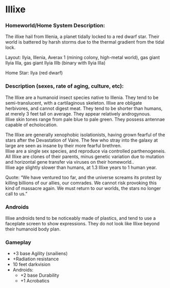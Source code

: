 Illixe
=========

### Homeworld/Home System Description: 
The illixe hail from Illenia, a planet tidally locked to a red dwarf star. Their world is battered by harsh storms due to the thermal gradient from the tidal lock.

Layout: Ilyia, Illenia, Averax 1 (mining colony, high-metal world), gas giant Ilyia IIIa, gas giant Ilyia IIIb (binary with Ilyia IIIa)

Home Star: Ilya (red dwarf)  


### Description (sexes, rate of aging, culture, etc):
The Illixe are a humanoid insect species native to Illenia. They tend to be semi-translucent, with a cartilaginous skeleton. Illixe are obligate herbivores, and cannot digest meat. They tend to be shorter than humans, at merely 3 feet tall on average. They appear relatively androgynous.  
Illixe skin tones range from pale blue to pale green. They possess antennae capable of echolocation. 

The Illixe are generally xenophobic isolationists, having grown fearful of the stars after the Devastation of Vaire. The few who stray into the galaxy at large are seen as insane by their more fearful brethren.  
Illixe are a single sex species, and reproduce via controlled parthenogeneis. All Illixe are clones of their parents, minus genetic variation due to mutation and horizontal gene transfer via viruses on their homeworld..  
Illixe age slightly slower than humans, at 1.3 Illixe years to 1 human year. 

  
Quote: “We have ventured too far, and the universe screams its protest by killing billions of our allies, our comrades. We cannot risk provoking this kind of massacre again. We must return to our worlds, the stars no longer call to us.”

### Androids
Illixe androids tend to be noticeably made of plastics, and tend to use a faceplate screen to show expressions. They do not look like Illixe beyond their humanoid body plan.

### Gameplay
 - +3 base Agility (snailiens)
 - +Radiation resistance
 - 10 feet darkvision
 - Androids:
	 - +2 base Durability 
	 - +1 Acrobatics
